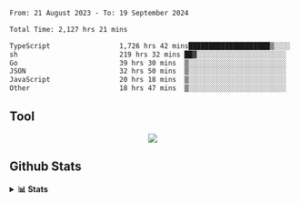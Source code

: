 <!--START_SECTION:waka-->

```txt
From: 21 August 2023 - To: 19 September 2024

Total Time: 2,127 hrs 21 mins

TypeScript                 1,726 hrs 42 mins████████████████████▒░░░░   81.17 %
sh                         219 hrs 32 mins ██▓░░░░░░░░░░░░░░░░░░░░░░   10.32 %
Go                         39 hrs 30 mins  ▒░░░░░░░░░░░░░░░░░░░░░░░░   01.86 %
JSON                       32 hrs 50 mins  ▒░░░░░░░░░░░░░░░░░░░░░░░░   01.54 %
JavaScript                 20 hrs 18 mins  ▒░░░░░░░░░░░░░░░░░░░░░░░░   00.95 %
Other                      18 hrs 47 mins  ▒░░░░░░░░░░░░░░░░░░░░░░░░   00.88 %
```

<!--END_SECTION:waka-->

## Tool
<p align="center">
  <a href="https://github.com/chaninlaw">
    <img src="https://skillicons.dev/icons?i=js,typescript,express,nodejs,react,next,postgres,mongodb,html,css,styledcomponents,tailwind,materialui,figma,git,github&perline=8" />
  </a>
</p>

## Github Stats
<details close>
  <summary><b>📊 Stats</b></summary>
  <div align = "center">
    
<picture>
  <source
    srcset="https://github-readme-stats.vercel.app/api?username=chaninlaw&show_icons=true&theme=dark"
    media="(prefers-color-scheme: dark)"
  />
  <source
    srcset="https://github-readme-stats.vercel.app/api?username=chaninlaw&show_icons=true"
    media="(prefers-color-scheme: light), (prefers-color-scheme: no-preference)"
  />
  <img src="https://github-readme-stats.vercel.app/api?username=chaninlaw&show_icons=true" />
</picture>
    
<picture>
  <source
    srcset="https://github-readme-stats.vercel.app/api/top-langs/?username=chaninlaw&layout=donut&theme=dark"
    media="(prefers-color-scheme: dark)"
  />
  <source
    srcset="https://github-readme-stats.vercel.app/api/top-langs/?username=chaninlaw&layout=donut"
    media="(prefers-color-scheme: light), (prefers-color-scheme: no-preference)"
  />
  <img src="https://github-readme-stats.vercel.app/api/top-langs/?username=chaninlaw&layout=donut" />
</picture>
    
  </div>
  
</details>

